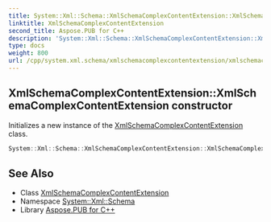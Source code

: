 ```yaml
---
title: System::Xml::Schema::XmlSchemaComplexContentExtension::XmlSchemaComplexContentExtension constructor
linktitle: XmlSchemaComplexContentExtension
second_title: Aspose.PUB for C++
description: 'System::Xml::Schema::XmlSchemaComplexContentExtension::XmlSchemaComplexContentExtension constructor. Initializes a new instance of the XmlSchemaComplexContentExtension class in C++.'
type: docs
weight: 800
url: /cpp/system.xml.schema/xmlschemacomplexcontentextension/xmlschemacomplexcontentextension/
---
```

## XmlSchemaComplexContentExtension::XmlSchemaComplexContentExtension constructor


Initializes a new instance of the [XmlSchemaComplexContentExtension](../) class.

```cpp
System::Xml::Schema::XmlSchemaComplexContentExtension::XmlSchemaComplexContentExtension()
```

## See Also

* Class [XmlSchemaComplexContentExtension](../)
* Namespace [System::Xml::Schema](../../)
* Library [Aspose.PUB for C++](../../../)
